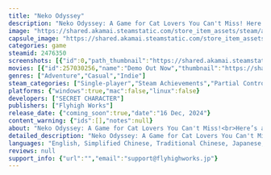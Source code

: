 ```yaml
---
title: "Neko Odyssey"
description: "Neko Odyssey: A Game for Cat Lovers You Can't Miss! Here’s a slightly unusual Casual Adventure game where the main gameplay centers around taking pictures of cats. The pixel art graphics in a 3D setting create a charming atmosphere reminiscent of Japanese animation."
image: "https://shared.akamai.steamstatic.com/store_item_assets/steam/apps/2476350/header.jpg?t=1732521734"
capsule_image: "https://shared.akamai.steamstatic.com/store_item_assets/steam/apps/2476350/57f6f5760f208b2d5271b7eb4575a9bd3608c54b/capsule_231x87.jpg?t=1732521734"
categories: game
steamid: 2476350
screenshots: [{"id":0,"path_thumbnail":"https://shared.akamai.steamstatic.com/store_item_assets/steam/apps/2476350/ss_6b7dab05ca6217c31a87bcf1f1117e6d65405074.600x338.jpg?t=1732521734","path_full":"https://shared.akamai.steamstatic.com/store_item_assets/steam/apps/2476350/ss_6b7dab05ca6217c31a87bcf1f1117e6d65405074.1920x1080.jpg?t=1732521734"},{"id":1,"path_thumbnail":"https://shared.akamai.steamstatic.com/store_item_assets/steam/apps/2476350/ss_b2258b37d6009508b3d7a97180f1d1534908f33d.600x338.jpg?t=1732521734","path_full":"https://shared.akamai.steamstatic.com/store_item_assets/steam/apps/2476350/ss_b2258b37d6009508b3d7a97180f1d1534908f33d.1920x1080.jpg?t=1732521734"},{"id":2,"path_thumbnail":"https://shared.akamai.steamstatic.com/store_item_assets/steam/apps/2476350/ss_9c47b4bc509f7879907eafb9fc4391292aafabe2.600x338.jpg?t=1732521734","path_full":"https://shared.akamai.steamstatic.com/store_item_assets/steam/apps/2476350/ss_9c47b4bc509f7879907eafb9fc4391292aafabe2.1920x1080.jpg?t=1732521734"},{"id":3,"path_thumbnail":"https://shared.akamai.steamstatic.com/store_item_assets/steam/apps/2476350/ss_69cf1c810a2683afed45b0b573d7d2826cfddcf2.600x338.jpg?t=1732521734","path_full":"https://shared.akamai.steamstatic.com/store_item_assets/steam/apps/2476350/ss_69cf1c810a2683afed45b0b573d7d2826cfddcf2.1920x1080.jpg?t=1732521734"},{"id":4,"path_thumbnail":"https://shared.akamai.steamstatic.com/store_item_assets/steam/apps/2476350/ss_175eed3ad841f2130dc2d4a0deddb030429d962f.600x338.jpg?t=1732521734","path_full":"https://shared.akamai.steamstatic.com/store_item_assets/steam/apps/2476350/ss_175eed3ad841f2130dc2d4a0deddb030429d962f.1920x1080.jpg?t=1732521734"},{"id":5,"path_thumbnail":"https://shared.akamai.steamstatic.com/store_item_assets/steam/apps/2476350/ss_ba675dfb338a9bcab5d137a88cb736c5fed280ec.600x338.jpg?t=1732521734","path_full":"https://shared.akamai.steamstatic.com/store_item_assets/steam/apps/2476350/ss_ba675dfb338a9bcab5d137a88cb736c5fed280ec.1920x1080.jpg?t=1732521734"},{"id":6,"path_thumbnail":"https://shared.akamai.steamstatic.com/store_item_assets/steam/apps/2476350/ss_f6c0e2e1deab1dae3f4244b12cee80538716015e.600x338.jpg?t=1732521734","path_full":"https://shared.akamai.steamstatic.com/store_item_assets/steam/apps/2476350/ss_f6c0e2e1deab1dae3f4244b12cee80538716015e.1920x1080.jpg?t=1732521734"}]
movies: [{"id":257030256,"name":"Demo Out Now","thumbnail":"https://shared.akamai.steamstatic.com/store_item_assets/steam/apps/257030256/movie.293x165.jpg?t=1718087456","webm":{"480":"http://video.akamai.steamstatic.com/store_trailers/257030256/movie480_vp9.webm?t=1718087456","max":"http://video.akamai.steamstatic.com/store_trailers/257030256/movie_max_vp9.webm?t=1718087456"},"mp4":{"480":"http://video.akamai.steamstatic.com/store_trailers/257030256/movie480.mp4?t=1718087456","max":"http://video.akamai.steamstatic.com/store_trailers/257030256/movie_max.mp4?t=1718087456"},"highlight":true},{"id":256962267,"name":"Teaser debut Trailer","thumbnail":"https://shared.akamai.steamstatic.com/store_item_assets/steam/apps/256962267/movie.293x165.jpg?t=1691686859","webm":{"480":"http://video.akamai.steamstatic.com/store_trailers/256962267/movie480_vp9.webm?t=1691686859","max":"http://video.akamai.steamstatic.com/store_trailers/256962267/movie_max_vp9.webm?t=1691686859"},"mp4":{"480":"http://video.akamai.steamstatic.com/store_trailers/256962267/movie480.mp4?t=1691686859","max":"http://video.akamai.steamstatic.com/store_trailers/256962267/movie_max.mp4?t=1691686859"},"highlight":true}]
genres: ["Adventure","Casual","Indie"]
steam_categories: ["Single-player","Steam Achievements","Partial Controller Support","Steam Cloud"]
platforms: {"windows":true,"mac":false,"linux":false}
developers: ["SECRET CHARACTER"]
publishers: ["Flyhigh Works"]
release_date: {"coming_soon":true,"date":"16 Dec, 2024"}
content_warning: {"ids":[],"notes":null}
about: "Neko Odyssey: A Game for Cat Lovers You Can't Miss!<br>Here’s a slightly unusual Casual Adventure game where the main gameplay centers around taking pictures of cats. The pixel art graphics in a 3D setting create a charming atmosphere reminiscent of Japanese animation.<br><img class=\"bb_img\" src=\"https://shared.akamai.steamstatic.com/store_item_assets/steam/apps/2476350/extras/CatNormal01Sleep_1.gif?t=1732521734\" /><br><br>In the game, you'll have to search for cats in various locations throughout the town and take pictures to upload to social media (in game). Each photo you upload will earn likes from netizens. As you receive more likes, you'll become better known, and your followers may offer tips on finding new and different cat poses.<br>During the cat photography sessions, some cats may require you to establish a connection with them before allowing you to photograph them. You'll also encounter certain events that will lead you to discover new photo opportunities.<br><img class=\"bb_img\" src=\"https://shared.akamai.steamstatic.com/store_item_assets/steam/apps/2476350/extras/Shrine.gif?t=1732521734\" /><br><br>Apart from taking cat photos and sharing them on social media, the game features a main storyline where you'll unravel the mysteries of the town based on the information you capture in your cat photos. You'll experience excitement, cuteness, and inspiration along with the adventure in this game.<br><img class=\"bb_img\" src=\"https://shared.akamai.steamstatic.com/store_item_assets/steam/apps/2476350/extras/PlayFatcat.gif?t=1732521734\" />"
detailed_description: "Neko Odyssey: A Game for Cat Lovers You Can't Miss!<br>Here’s a slightly unusual Casual Adventure game where the main gameplay centers around taking pictures of cats. The pixel art graphics in a 3D setting create a charming atmosphere reminiscent of Japanese animation.<br><img class=\"bb_img\" src=\"https://shared.akamai.steamstatic.com/store_item_assets/steam/apps/2476350/extras/CatNormal01Sleep_1.gif?t=1732521734\" /><br><br>In the game, you'll have to search for cats in various locations throughout the town and take pictures to upload to social media (in game). Each photo you upload will earn likes from netizens. As you receive more likes, you'll become better known, and your followers may offer tips on finding new and different cat poses.<br>During the cat photography sessions, some cats may require you to establish a connection with them before allowing you to photograph them. You'll also encounter certain events that will lead you to discover new photo opportunities.<br><img class=\"bb_img\" src=\"https://shared.akamai.steamstatic.com/store_item_assets/steam/apps/2476350/extras/Shrine.gif?t=1732521734\" /><br><br>Apart from taking cat photos and sharing them on social media, the game features a main storyline where you'll unravel the mysteries of the town based on the information you capture in your cat photos. You'll experience excitement, cuteness, and inspiration along with the adventure in this game.<br><img class=\"bb_img\" src=\"https://shared.akamai.steamstatic.com/store_item_assets/steam/apps/2476350/extras/PlayFatcat.gif?t=1732521734\" />"
languages: "English, Simplified Chinese, Traditional Chinese, Japanese, Thai"
reviews: null
support_info: {"url":"","email":"support@flyhighworks.jp"}
---
```



